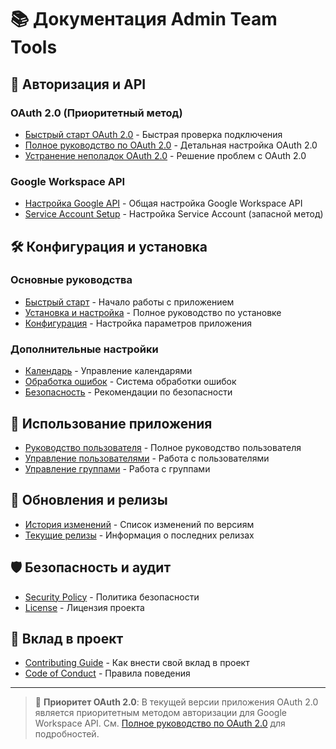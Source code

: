 # 📚 Документация Admin Team Tools

## 🔐 Авторизация и API

### OAuth 2.0 (Приоритетный метод)
- [Быстрый старт OAuth 2.0](OAUTH2_QUICK_TEST.md) - Быстрая проверка подключения
- [Полное руководство по OAuth 2.0](OAUTH2_PRIORITY_SETUP.md) - Детальная настройка OAuth 2.0
- [Устранение неполадок OAuth 2.0](OAUTH2_TROUBLESHOOTING.md) - Решение проблем с OAuth 2.0

### Google Workspace API
- [Настройка Google API](GOOGLE_API_SETUP.md) - Общая настройка Google Workspace API
- [Service Account Setup](SERVICE_ACCOUNT_SETUP.md) - Настройка Service Account (запасной метод)

## 🛠️ Конфигурация и установка

### Основные руководства
- [Быстрый старт](QUICK_START.md) - Начало работы с приложением
- [Установка и настройка](SETUP.md) - Полное руководство по установке
- [Конфигурация](CONFIGURATION.md) - Настройка параметров приложения

### Дополнительные настройки
- [Календарь](CALENDAR_MANAGEMENT_GUIDE.md) - Управление календарями
- [Обработка ошибок](ERROR_HANDLING.md) - Система обработки ошибок
- [Безопасность](SECURITY.md) - Рекомендации по безопасности

## 📖 Использование приложения
- [Руководство пользователя](USER_GUIDE.md) - Полное руководство пользователя
- [Управление пользователями](USER_MANAGEMENT.md) - Работа с пользователями
- [Управление группами](GROUP_MANAGEMENT.md) - Работа с группами

## 🔄 Обновления и релизы
- [История изменений](CHANGELOG.md) - Список изменений по версиям
- [Текущие релизы](releases/RELEASE_SUMMARY.md) - Информация о последних релизах

## 🛡️ Безопасность и аудит
- [Security Policy](../SECURITY.md) - Политика безопасности
- [License](../LICENSE) - Лицензия проекта

## 👥 Вклад в проект
- [Contributing Guide](../CONTRIBUTING.md) - Как внести свой вклад в проект
- [Code of Conduct](CODE_OF_CONDUCT.md) - Правила поведения

---

> 🔑 **Приоритет OAuth 2.0**: В текущей версии приложения OAuth 2.0 является приоритетным методом авторизации для Google Workspace API. См. [Полное руководство по OAuth 2.0](OAUTH2_PRIORITY_SETUP.md) для подробностей.

